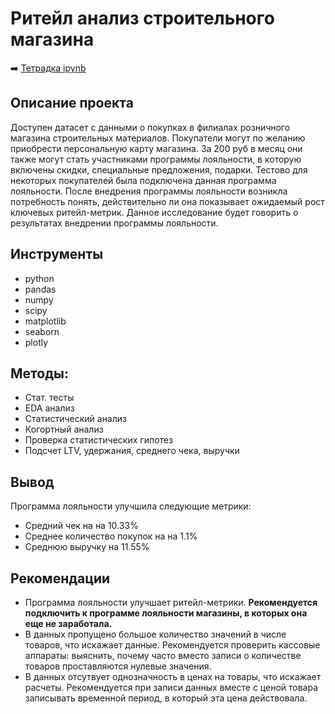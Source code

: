 # Ритейл анализ строительного магазина

➡️ [Тетрадка ipynb](https://github.com/aq2003/Portfolio/blob/main/Analyzing%20Texts/P13_Portfolio.ipynb)

## Описание проекта

Доступен датасет с данными о покупках в филиалах розничного магазина строительных материалов. Покупатели могут по желанию приобрести персональную карту магазина. За 200 руб в месяц они также могут стать участниками программы лояльности, в которую включены скидки, специальные предложения, подарки. Тестово для некоторых покупателей была подключена данная программа лояльности. После внедрения программы лояльности возникла потребность понять, действительно ли она показывает ожидаемый рост ключевых ритейл-метрик. Данное исследование будет говорить о результатах внедрении программы лояльности.


## Инструменты

- python
- pandas
- numpy
- scipy
- matplotlib
- seaborn
- plotly

## Методы:
- Стат. тесты
- EDA анализ
- Статистический анализ
- Когортный анализ
- Проверка статистических гипотез
- Подсчет LTV, удержания, среднего чека, выручки


## Вывод
Программа лояльности улучшила следующие метрики:
- Средний чек на на 10.33%
- Среднее количество покупок на на 1.1%
- Среднюю выручку на 11.55%

## Рекомендации
- Программа лояльности улучшает ритейл-метрики. **Рекомендуется подключить к программе лояльности магазины, в которых она еще не заработала.**
- В данных пропущено большое количество значений в числе товаров, что искажает данные. Рекомендуется проверить кассовые аппараты: выяснить, почему часто вместо записи о количестве товаров проставляются нулевые значения.
- В данных отсутвует однозначность в ценах на товары, что искажает расчеты. Рекомендуется при записи данных вместе с ценой товара записывать временной период, в который эта цена действовала.
